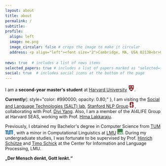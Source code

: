 ```yaml
---
layout: about
title: about
permalink: /
subtitle:
profile:
  align: left
  image: me.png
  image_circular: false # crops the image to make it circular
  address: <p align="left"><font size="2">Cambridge, MA, USA 02138<br>Graduate School of Arts and Sciences, Harvard University</font></p>

news: true  # includes a list of news items
selected_papers: true # includes a list of papers marked as "selected={true}"
social: true  # includes social icons at the bottom of the page
--- 
```

I am a **second-year master's student** at [Harvard University](https://www.harvard.edu/) <img src="assets/img/h.png" alt="h" height="20px">.

**Currently**{: style="color: #990000; opacity: 0.80;" }, I am visiting the [Social and Language Technologies (SALT) lab](https://cs.stanford.edu/~diyiy/group.html), 
	[Stanford NLP Group](https://nlp.stanford.edu/) <img src="assets/img/Stanford.png" alt="s" height="19px"> , collaborating with Prof.
	[Diyi Yang](https://cs.stanford.edu/~diyiy/index.html).
Also, I am a member of the 
	AI4LIFE Group at 
	Harvard SEAS, working with Prof. 
	[Hima Lakkaraju](https://himalakkaraju.github.io/).

<!-- **„Die Luft der Freiheit weht.“** -->
<!-- **„Der Mensch denkt, Gott lenkt.“** -->
Previously, I obtained my Bachelor's degree in Computer Science from 
	[TUM](https://www.tum.de/en/) <img src="assets/img/TUM.png" alt="tum" height="13px"> , with a minor in Computational Linguistics at 
	[LMU](https://www.lmu.de/en/) <img src="assets/img/LMU.jpeg" alt="lmu" height="18px">. During my undergraduate studies, I was fortunate to be supervised by Prof. 
	[Hinrich Schütze](https://scholar.google.com/citations?user=qIL9dWUAAAAJ&hl=en) and [Timo Schick](https://scholar.google.de/citations?user=k8CKy5UAAAAJ&hl=en)
	at the Center for Information and Language Processing, LMU.

**„Der Mensch denkt, Gott lenkt.“**

<!-- My research interests lie in **Human-Centered NLP**{: style="color: #990000; opacity: 0.80;" }, with a particular focus on: i) `Learning from Human Language`; ii) `Learning from Human Interaction` and for iii) `Ensuring Reliable Human Impact`. -->


